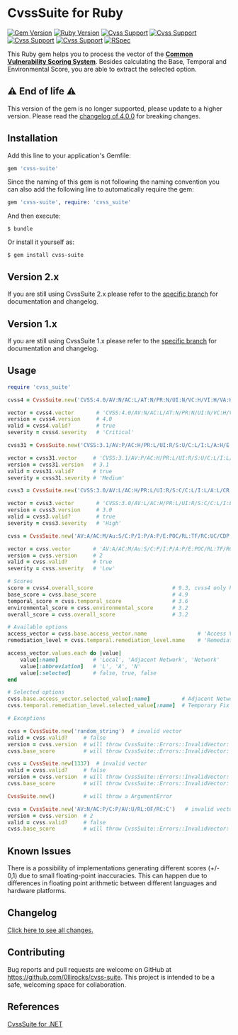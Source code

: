 # CvssSuite for Ruby

[![Gem Version](http://img.shields.io/gem/v/cvss-suite.svg)](https://rubygems.org/gems/cvss-suite)
[![Ruby Version](https://img.shields.io/badge/Ruby-2.6-brightgreen.svg)](https://rubygems.org/gems/cvss-suite)
[![Cvss Support](https://img.shields.io/badge/CVSS-v2-brightgreen.svg)](https://www.first.org/cvss/v2/guide)
[![Cvss Support](https://img.shields.io/badge/CVSS-v3.0-brightgreen.svg)](https://www.first.org/cvss/v3.0/user-guide)
[![Cvss Support](https://img.shields.io/badge/CVSS-v3.1-brightgreen.svg)](https://www.first.org/cvss/v3.1/user-guide)
[![Cvss Support](https://img.shields.io/badge/CVSS-v4.0-brightgreen.svg)](https://www.first.org/cvss/v4.0/user-guide)
[![RSpec](https://github.com/0llirocks/cvss-suite/workflows/RSpec/badge.svg)](https://github.com/0llirocks/cvss-suite/actions)

This Ruby gem helps you to process the vector of the [**Common Vulnerability Scoring System**](https://www.first.org/cvss/specification-document).
Besides calculating the Base, Temporal and Environmental Score, you are able to extract the selected option.

## :warning: End of life :warning:

This version of the gem is no longer supported, please update to a higher version.
Please read the [changelog of 4.0.0](https://github.com/0llirocks/cvss-suite/blob/master/CHANGES.md#400---2024-08-31) for breaking changes.

## Installation

Add this line to your application's Gemfile:

```ruby
gem 'cvss-suite'
```

Since the naming of this gem is not following the naming convention you can also add the following line to automatically require the gem:

```ruby
gem 'cvss-suite', require: 'cvss_suite'
```

And then execute:

    $ bundle

Or install it yourself as:

    $ gem install cvss-suite

## Version 2.x

If you are still using CvssSuite 2.x please refer to the [specific branch](https://github.com/0llirocks/cvss-suite/tree/2.x) for documentation and changelog.
    
## Version 1.x

If you are still using CvssSuite 1.x please refer to the [specific branch](https://github.com/0llirocks/cvss-suite/tree/1.x) for documentation and changelog.

## Usage

```ruby
require 'cvss_suite'

cvss4 = CvssSuite.new('CVSS:4.0/AV:N/AC:L/AT:N/PR:N/UI:N/VC:H/VI:H/VA:H/SC:N/SI:N/SA:N')

vector = cvss4.vector       # 'CVSS:4.0/AV:N/AC:L/AT:N/PR:N/UI:N/VC:H/VI:H/VA:H/SC:N/SI:N/SA:N'
version = cvss4.version     # 4.0
valid = cvss4.valid?        # true
severity = cvss4.severity   # 'Critical'

cvss31 = CvssSuite.new('CVSS:3.1/AV:P/AC:H/PR:L/UI:R/S:U/C:L/I:L/A:H/E:H/RL:U/RC:U')

vector = cvss31.vector     # 'CVSS:3.1/AV:P/AC:H/PR:L/UI:R/S:U/C:L/I:L/A:H/E:H/RL:U/RC:U'
version = cvss31.version   # 3.1
valid = cvss31.valid?      # true
severity = cvss31.severity # 'Medium'

cvss3 = CvssSuite.new('CVSS:3.0/AV:L/AC:H/PR:L/UI:R/S:C/C:L/I:L/A:L/CR:L/IR:M/AR:H/MAV:N/MAC:H/MPR:N/MUI:R/MS:U/MC:N/MI:L/MA:H')

vector = cvss3.vector       # 'CVSS:3.0/AV:L/AC:H/PR:L/UI:R/S:C/C:L/I:L/A:L/CR:L/IR:M/AR:H/MAV:N/MAC:H/MPR:N/MUI:R/MS:U/MC:N/MI:L/MA:H'
version = cvss3.version     # 3.0
valid = cvss3.valid?        # true
severity = cvss3.severity   # 'High'

cvss = CvssSuite.new('AV:A/AC:M/Au:S/C:P/I:P/A:P/E:POC/RL:TF/RC:UC/CDP:L/TD:M/CR:M/IR:M/AR:M')

vector = cvss.vector       # 'AV:A/AC:M/Au:S/C:P/I:P/A:P/E:POC/RL:TF/RC:UC/CDP:L/TD:M/CR:M/IR:M/AR:M'
version = cvss.version     # 2
valid = cvss.valid?        # true
severity = cvss.severity   # 'Low'

# Scores
score = cvss4.overall_score                         # 9.3, cvss4 only has overall score
base_score = cvss.base_score                        # 4.9
temporal_score = cvss.temporal_score                # 3.6
environmental_score = cvss.environmental_score      # 3.2
overall_score = cvss.overall_score                  # 3.2

# Available options
access_vector = cvss.base.access_vector.name                # 'Access Vector'
remediation_level = cvss.temporal.remediation_level.name    # 'Remediation Level'

access_vector.values.each do |value|
    value[:name]           # 'Local', 'Adjacent Network', 'Network'
    value[:abbreviation]   # 'L', 'A', 'N'
    value[:selected]       # false, true, false
end

# Selected options
cvss.base.access_vector.selected_value[:name]          # Adjacent Network
cvss.temporal.remediation_level.selected_value[:name]  # Temporary Fix

# Exceptions

cvss = CvssSuite.new('random_string')  # invalid vector
valid = cvss.valid?     # false
version = cvss.version  # will throw CvssSuite::Errors::InvalidVector: Vector is not valid!
cvss.base_score         # will throw CvssSuite::Errors::InvalidVector: Vector is not valid!

cvss = CvssSuite.new(1337)  # invalid vector
valid = cvss.valid?     # false
version = cvss.version  # will throw CvssSuite::Errors::InvalidVector: Vector is not valid!
cvss.base_score         # will throw CvssSuite::Errors::InvalidVector: Vector is not valid!

CvssSuite.new()         # will throw a ArgumentError

cvss = CvssSuite.new('AV:N/AC:P/C:P/AV:U/RL:OF/RC:C')   # invalid vector, authentication is missing
version = cvss.version  # 2
valid = cvss.valid?     # false
cvss.base_score         # will throw CvssSuite::Errors::InvalidVector: Vector is not valid!
```

## Known Issues

There is a possibility of implementations generating different scores (+/- 0,1) due to small floating-point inaccuracies. This can happen due to differences in floating point arithmetic between different languages and hardware platforms.

## Changelog

[Click here to see all changes.](https://github.com/0llirocks/cvss-suite/blob/master/CHANGES.md)

## Contributing

Bug reports and pull requests are welcome on GitHub at https://github.com/0llirocks/cvss-suite. This project is intended to be a safe, welcoming space for collaboration.

## References
[CvssSuite for .NET](https://cvsssuite.0lli.rocks)
